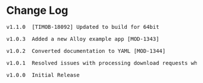 # Change Log
<pre>
v1.1.0  [TIMOB-18092] Updated to build for 64bit

v1.0.3  Added a new Alloy example app [MOD-1343]
	
v1.0.2  Converted documentation to YAML [MOD-1344]
	
v1.0.1  Resolved issues with processing download requests while application is in background [MOD-1325][MOD-1326]

v1.0.0	Initial Release